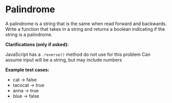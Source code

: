 # Palindrome

A palindrome is a string that is the same when read forward and backwards. Write a function that takes in a string and returns a boolean indicating if the string is a palindrome.

**Clarifications (only if asked):**

JavaScript has a `.reverse()` method do not use for this problem Can assume input will be a string, but may include numbers

**Example test cases:**

- cat -> false
- tacocat -> true
- anna -> true
- blue -> false
